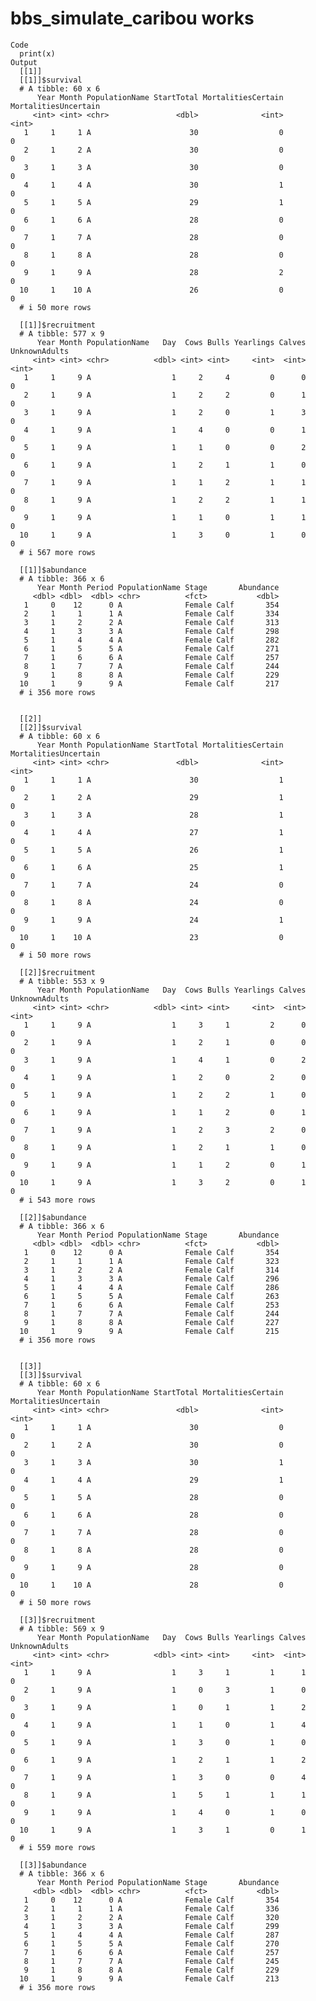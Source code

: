 # bbs_simulate_caribou works

    Code
      print(x)
    Output
      [[1]]
      [[1]]$survival
      # A tibble: 60 x 6
          Year Month PopulationName StartTotal MortalitiesCertain MortalitiesUncertain
         <int> <int> <chr>               <dbl>              <int>                <int>
       1     1     1 A                      30                  0                    0
       2     1     2 A                      30                  0                    0
       3     1     3 A                      30                  0                    0
       4     1     4 A                      30                  1                    0
       5     1     5 A                      29                  1                    0
       6     1     6 A                      28                  0                    0
       7     1     7 A                      28                  0                    0
       8     1     8 A                      28                  0                    0
       9     1     9 A                      28                  2                    0
      10     1    10 A                      26                  0                    0
      # i 50 more rows
      
      [[1]]$recruitment
      # A tibble: 577 x 9
          Year Month PopulationName   Day  Cows Bulls Yearlings Calves UnknownAdults
         <int> <int> <chr>          <dbl> <int> <int>     <int>  <int>         <int>
       1     1     9 A                  1     2     4         0      0             0
       2     1     9 A                  1     2     2         0      1             0
       3     1     9 A                  1     2     0         1      3             0
       4     1     9 A                  1     4     0         0      1             0
       5     1     9 A                  1     1     0         0      2             0
       6     1     9 A                  1     2     1         1      0             0
       7     1     9 A                  1     1     2         1      1             0
       8     1     9 A                  1     2     2         1      1             0
       9     1     9 A                  1     1     0         1      1             0
      10     1     9 A                  1     3     0         1      0             0
      # i 567 more rows
      
      [[1]]$abundance
      # A tibble: 366 x 6
          Year Month Period PopulationName Stage       Abundance
         <dbl> <dbl>  <dbl> <chr>          <fct>           <dbl>
       1     0    12      0 A              Female Calf       354
       2     1     1      1 A              Female Calf       334
       3     1     2      2 A              Female Calf       313
       4     1     3      3 A              Female Calf       298
       5     1     4      4 A              Female Calf       282
       6     1     5      5 A              Female Calf       271
       7     1     6      6 A              Female Calf       257
       8     1     7      7 A              Female Calf       244
       9     1     8      8 A              Female Calf       229
      10     1     9      9 A              Female Calf       217
      # i 356 more rows
      
      
      [[2]]
      [[2]]$survival
      # A tibble: 60 x 6
          Year Month PopulationName StartTotal MortalitiesCertain MortalitiesUncertain
         <int> <int> <chr>               <dbl>              <int>                <int>
       1     1     1 A                      30                  1                    0
       2     1     2 A                      29                  1                    0
       3     1     3 A                      28                  1                    0
       4     1     4 A                      27                  1                    0
       5     1     5 A                      26                  1                    0
       6     1     6 A                      25                  1                    0
       7     1     7 A                      24                  0                    0
       8     1     8 A                      24                  0                    0
       9     1     9 A                      24                  1                    0
      10     1    10 A                      23                  0                    0
      # i 50 more rows
      
      [[2]]$recruitment
      # A tibble: 553 x 9
          Year Month PopulationName   Day  Cows Bulls Yearlings Calves UnknownAdults
         <int> <int> <chr>          <dbl> <int> <int>     <int>  <int>         <int>
       1     1     9 A                  1     3     1         2      0             0
       2     1     9 A                  1     2     1         0      0             0
       3     1     9 A                  1     4     1         0      2             0
       4     1     9 A                  1     2     0         2      0             0
       5     1     9 A                  1     2     2         1      0             0
       6     1     9 A                  1     1     2         0      1             0
       7     1     9 A                  1     2     3         2      0             0
       8     1     9 A                  1     2     1         1      0             0
       9     1     9 A                  1     1     2         0      1             0
      10     1     9 A                  1     3     2         0      1             0
      # i 543 more rows
      
      [[2]]$abundance
      # A tibble: 366 x 6
          Year Month Period PopulationName Stage       Abundance
         <dbl> <dbl>  <dbl> <chr>          <fct>           <dbl>
       1     0    12      0 A              Female Calf       354
       2     1     1      1 A              Female Calf       323
       3     1     2      2 A              Female Calf       314
       4     1     3      3 A              Female Calf       296
       5     1     4      4 A              Female Calf       286
       6     1     5      5 A              Female Calf       263
       7     1     6      6 A              Female Calf       253
       8     1     7      7 A              Female Calf       244
       9     1     8      8 A              Female Calf       227
      10     1     9      9 A              Female Calf       215
      # i 356 more rows
      
      
      [[3]]
      [[3]]$survival
      # A tibble: 60 x 6
          Year Month PopulationName StartTotal MortalitiesCertain MortalitiesUncertain
         <int> <int> <chr>               <dbl>              <int>                <int>
       1     1     1 A                      30                  0                    0
       2     1     2 A                      30                  0                    0
       3     1     3 A                      30                  1                    0
       4     1     4 A                      29                  1                    0
       5     1     5 A                      28                  0                    0
       6     1     6 A                      28                  0                    0
       7     1     7 A                      28                  0                    0
       8     1     8 A                      28                  0                    0
       9     1     9 A                      28                  0                    0
      10     1    10 A                      28                  0                    0
      # i 50 more rows
      
      [[3]]$recruitment
      # A tibble: 569 x 9
          Year Month PopulationName   Day  Cows Bulls Yearlings Calves UnknownAdults
         <int> <int> <chr>          <dbl> <int> <int>     <int>  <int>         <int>
       1     1     9 A                  1     3     1         1      1             0
       2     1     9 A                  1     0     3         1      0             0
       3     1     9 A                  1     0     1         1      2             0
       4     1     9 A                  1     1     0         1      4             0
       5     1     9 A                  1     3     0         1      0             0
       6     1     9 A                  1     2     1         1      2             0
       7     1     9 A                  1     3     0         0      4             0
       8     1     9 A                  1     5     1         1      1             0
       9     1     9 A                  1     4     0         1      0             0
      10     1     9 A                  1     3     1         0      1             0
      # i 559 more rows
      
      [[3]]$abundance
      # A tibble: 366 x 6
          Year Month Period PopulationName Stage       Abundance
         <dbl> <dbl>  <dbl> <chr>          <fct>           <dbl>
       1     0    12      0 A              Female Calf       354
       2     1     1      1 A              Female Calf       336
       3     1     2      2 A              Female Calf       320
       4     1     3      3 A              Female Calf       299
       5     1     4      4 A              Female Calf       287
       6     1     5      5 A              Female Calf       270
       7     1     6      6 A              Female Calf       257
       8     1     7      7 A              Female Calf       245
       9     1     8      8 A              Female Calf       229
      10     1     9      9 A              Female Calf       213
      # i 356 more rows
      
      

